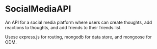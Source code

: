 # SocialMediaAPI

An API for a social media platform where users can create thoughts, add reactions to thoughts, and add friends to their friends list.

Usese express.js for routing, mongodb for data store, and mongoose for ODM.